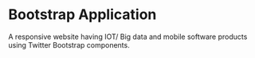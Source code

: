 # Bootstrap Application

A responsive website having IOT/ Big data and mobile software products using Twitter Bootstrap components.
